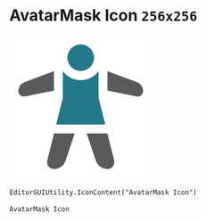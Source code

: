 # AvatarMask Icon `256x256`
<img src="/img/AvatarMask%20Icon.png" width=256 height=256>

``` CSharp
EditorGUIUtility.IconContent("AvatarMask Icon")
```
```
AvatarMask Icon
```
